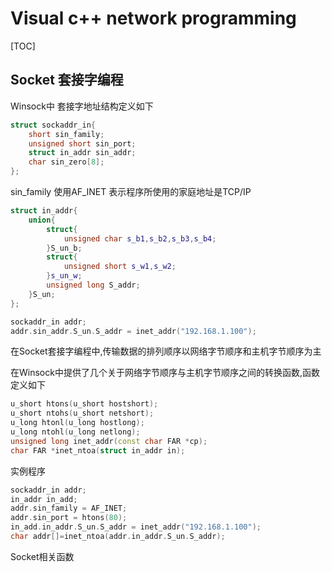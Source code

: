 # Visual c++ network programming
[TOC]

## Socket 套接字编程

Winsock中 套接字地址结构定义如下
```c++
struct sockaddr_in{
    short sin_family;
    unsigned short sin_port;
    struct in_addr sin_addr;
    char sin_zero[8];
};
```

sin_family 使用AF_INET 表示程序所使用的家庭地址是TCP/IP

```c++
struct in_addr{
    union{
        struct{
            unsigned char s_b1,s_b2,s_b3,s_b4;
        }S_un_b;
        struct{
            unsigned short s_w1,s_w2;
        }s_un_w;
        unsigned long S_addr;
    }S_un;
};

sockaddr_in addr;
addr.sin_addr.S_un.S_addr = inet_addr("192.168.1.100");
```

在Socket套接字编程中,传输数据的排列顺序以网络字节顺序和主机字节顺序为主

在Winsock中提供了几个关于网络字节顺序与主机字节顺序之间的转换函数,函数定义如下
```c++
u_short htons(u_short hostshort);
u_short ntohs(u_short netshort);
u_long htonl(u_long hostlong);
u_long ntohl(u_long netlong);
unsigned long inet_addr(const char FAR *cp);
char FAR *inet_ntoa(struct in_addr in);
```

实例程序
```c++
sockaddr_in addr;
in_addr in_add;
addr.sin_family = AF_INET;
addr.sin_port = htons(80);
in_add.in_addr.S_un.S_addr = inet_addr("192.168.1.100");
char addr[]=inet_ntoa(addr.in_addr.S_un.S_addr);
```

Socket相关函数

